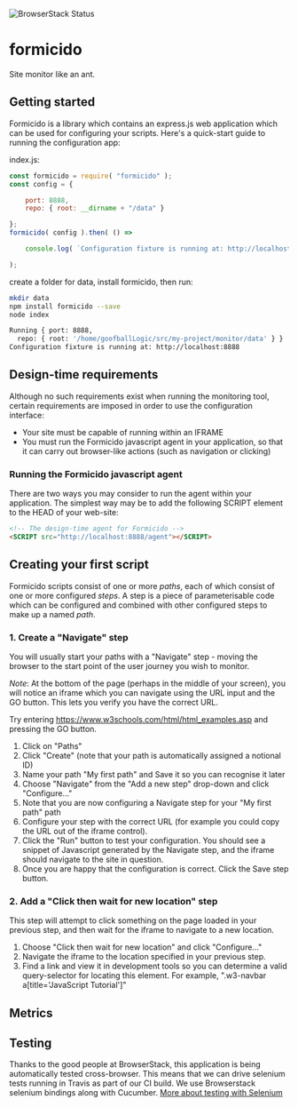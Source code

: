 ![BrowserStack Status](https://www.browserstack.com/automate/badge.svg?badge_key=NTRtOFlhYTlGbHpSMFA0b21iREIxZTZwQWRHK1AyWlQxWHAzQzJRVXhvND0tLXBQZC9XZ3ltcC9pVjVpT2lxTUg1Znc9PQ==--8cc11b84cc9a7dd51e6dcccafdfb465f13bbd75b)

# formicido
Site monitor like an ant.

## Getting started
Formicido is a library which contains an express.js web application which can be used for configuring your scripts. Here's a quick-start guide to running the configuration app:

index.js:
```javascript
const formicido = require( "formicido" );
const config = {

    port: 8888,
    repo: { root: __dirname + "/data" }

};
formicido( config ).then( () =>

    console.log( `Configuration fixture is running at: http://localhost:${config.port}` )

);
```
create a folder for data, install formicido, then run:
```bash
mkdir data
npm install formicido --save
node index

Running { port: 8888,
  repo: { root: '/home/goofballLogic/src/my-project/monitor/data' } }
Configuration fixture is running at: http://localhost:8888

```

## Design-time requirements

Although no such requirements exist when running the monitoring tool, certain requirements are imposed in order to use the configuration interface:

* Your site must be capable of running within an IFRAME
* You must run the Formicido javascript agent in your application, so that it can carry out browser-like actions (such as navigation or clicking)

### Running the Formicido javascript agent

There are two ways you may consider to run the agent within your application. The simplest way may be to add the following SCRIPT element to the HEAD of your web-site:
```html
<!-- The design-time agent for Formicido -->
<SCRIPT src="http://localhost:8888/agent"></SCRIPT>
```

## Creating your first script

Formicido scripts consist of one or more _paths_, each of which consist of one or more configured _steps_. A step is a piece of parameterisable code which can be configured and combined with other configured steps to make up a named _path_.

### 1. Create a "Navigate" step
You will usually start your paths with a "Navigate" step - moving the browser to the start point of the user journey you wish to monitor.

_Note_: At the bottom of the page (perhaps in the middle of your screen), you will notice an iframe which you can navigate using the URL input and the GO button. This lets you verify you have the correct URL.

Try entering https://www.w3schools.com/html/html_examples.asp and pressing the GO button.

1. Click on "Paths"
1. Click "Create" (note that your path is automatically assigned a notional ID)
1. Name your path "My first path" and Save it so you can recognise it later
1. Choose "Navigate" from the "Add a new step" drop-down and click "Configure..."
1. Note that you are now configuring a Navigate step for your "My first path" path
1. Configure your step with the correct URL (for example you could copy the URL out of the iframe control). 
1. Click the "Run" button to test your configuration. You should see a snippet of Javascript generated by the Navigate step, and the iframe should navigate to the site in question.
1. Once you are happy that the configuration is correct. Click the Save step button.

### 2. Add a "Click then wait for new location" step
This step will attempt to click something on the page loaded in your previous step, and then wait for the iframe to navigate to a new location.

1. Choose "Click then wait for new location" and click "Configure..."
1. Navigate the iframe to the location specified in your previous step.
1. Find a link and view it in development tools so you can determine a valid query-selector for locating this element. For example, ".w3-navbar a[title='JavaScript Tutorial']"



## Metrics



## Testing
Thanks to the good people at BrowserStack, this application is being automatically tested cross-browser. This means that we can drive selenium tests running in Travis as part of our CI build. We use Browserstack selenium bindings along with Cucumber.
[More about testing with Selenium](https://github.com/goofballLogic/formicido/wiki/Testing)
